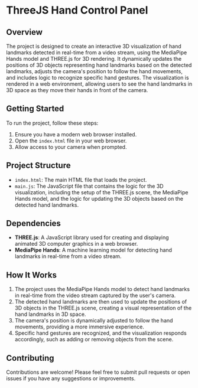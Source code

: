 # ThreeJS Hand Control Panel

## Overview

The project is designed to create an interactive 3D visualization of hand landmarks detected in real-time from a video stream, using the MediaPipe Hands model and THREE.js for 3D rendering. It dynamically updates the positions of 3D objects representing hand landmarks based on the detected landmarks, adjusts the camera's position to follow the hand movements, and includes logic to recognize specific hand gestures. The visualization is rendered in a web environment, allowing users to see the hand landmarks in 3D space as they move their hands in front of the camera.

## Getting Started

To run the project, follow these steps:

1. Ensure you have a modern web browser installed.
2. Open the `index.html` file in your web browser.
3. Allow access to your camera when prompted.

## Project Structure

- `index.html`: The main HTML file that loads the project.
- `main.js`: The JavaScript file that contains the logic for the 3D visualization, including the setup of the THREE.js scene, the MediaPipe Hands model, and the logic for updating the 3D objects based on the detected hand landmarks.

## Dependencies

- **THREE.js**: A JavaScript library used for creating and displaying animated 3D computer graphics in a web browser.
- **MediaPipe Hands**: A machine learning model for detecting hand landmarks in real-time from a video stream.

## How It Works

1. The project uses the MediaPipe Hands model to detect hand landmarks in real-time from the video stream captured by the user's camera.
2. The detected hand landmarks are then used to update the positions of 3D objects in the THREE.js scene, creating a visual representation of the hand landmarks in 3D space.
3. The camera's position is dynamically adjusted to follow the hand movements, providing a more immersive experience.
4. Specific hand gestures are recognized, and the visualization responds accordingly, such as adding or removing objects from the scene.

## Contributing

Contributions are welcome! Please feel free to submit pull requests or open issues if you have any suggestions or improvements.
